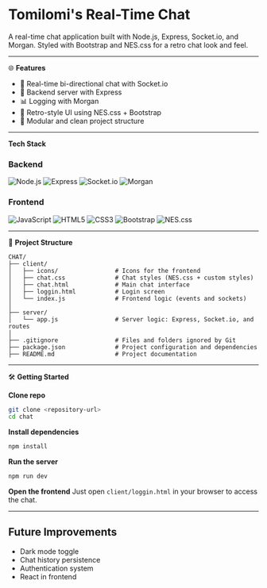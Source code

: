 # Tomilomi's Real-Time Chat

A real-time chat application built with Node.js, Express, Socket.io, and Morgan.
Styled with Bootstrap and NES.css for a retro chat look and feel.

---

🌐 **Features**

* 💬 Real-time bi-directional chat with Socket.io
* 🚀 Backend server with Express
* 📊 Logging with Morgan
* 🎨 Retro-style UI using NES.css + Bootstrap
* 🧠 Modular and clean project structure

---

**Tech Stack**

### Backend
![Node.js](https://img.shields.io/badge/Node.js-339933?style=flat&logo=node.js&logoColor=white)
![Express](https://img.shields.io/badge/Express-000000?style=flat&logo=express&logoColor=white)
![Socket.io](https://img.shields.io/badge/Socket.io-010101?style=flat&logo=socket.io&logoColor=white)
![Morgan](https://img.shields.io/badge/Morgan-333333?style=flat)

### Frontend
![JavaScript](https://img.shields.io/badge/JavaScript-F7DF1E?style=flat&logo=javascript&logoColor=black)
![HTML5](https://img.shields.io/badge/HTML5-E34F26?style=flat&logo=html5&logoColor=white)
![CSS3](https://img.shields.io/badge/CSS3-1572B6?style=flat&logo=css3&logoColor=white)
![Bootstrap](https://img.shields.io/badge/Bootstrap-7952B3?style=flat&logo=bootstrap&logoColor=white)
![NES.css](https://img.shields.io/badge/NES.css-Retro%20UI-ff69b4?style=flat)

---

📁 **Project Structure**

```
CHAT/
├── client/
│   ├── icons/                # Icons for the frontend
│   ├── chat.css              # Chat styles (NES.css + custom styles)
│   ├── chat.html             # Main chat interface
│   ├── loggin.html           # Login screen
│   └── index.js              # Frontend logic (events and sockets)
│
├── server/
│   └── app.js                # Server logic: Express, Socket.io, and routes
│
├── .gitignore                # Files and folders ignored by Git
├── package.json              # Project configuration and dependencies
├── README.md                 # Project documentation

```

---

🛠️ **Getting Started**

**Clone repo**

```bash
git clone <repository-url>
cd chat
```

**Install dependencies**

```bash
npm install
```

**Run the server**

```bash
npm run dev
```

**Open the frontend**
Just open `client/loggin.html` in your browser to access the chat.

---

## Future Improvements

- Dark mode toggle
- Chat history persistence
- Authentication system
- React in frontend


